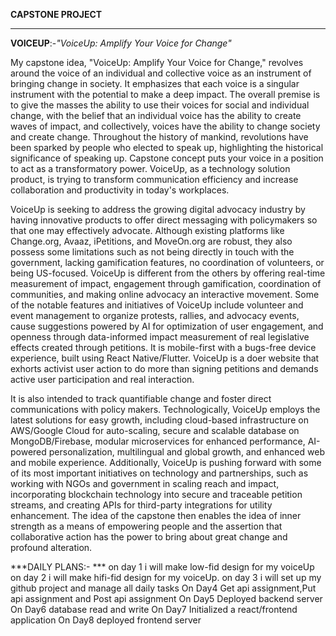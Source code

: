 **CAPSTONE PROJECT**

***
**VOICEUP**:-*"VoiceUp: Amplify Your Voice for Change"*


My capstone idea, "VoiceUp: Amplify Your Voice for Change," revolves around the voice of an individual and collective voice as an instrument of bringing change in society. It emphasizes that each voice is a singular instrument with the potential to make a deep impact. The overall premise is to give the masses the ability to use their voices for social and individual change, with the belief that an individual voice has the ability to create waves of impact, and collectively, voices have the ability to change society and create change. Throughout the history of mankind, revolutions have been sparked by people who elected to speak up, highlighting the historical significance of speaking up. Capstone concept puts your voice in a position to act as a transformatory power. VoiceUp, as a technology solution product, is trying to transform communication efficiency and increase collaboration and productivity in today's workplaces.

VoiceUp is seeking to address the growing digital advocacy industry by having innovative products to offer direct messaging with policymakers so that one may effectively advocate. Although existing platforms like Change.org, Avaaz, iPetitions, and MoveOn.org are robust, they also possess some limitations such as not being directly in touch with the government, lacking gamification features, no coordination of volunteers, or being US-focused. VoiceUp is different from the others by offering real-time measurement of impact, engagement through gamification, coordination of communities, and making online advocacy an interactive movement. Some of the notable features and initiatives of VoiceUp include volunteer and event management to organize protests, rallies, and advocacy events, cause suggestions powered by AI for optimization of user engagement, and openness through data-informed impact measurement of real legislative effects created through petitions. It is mobile-first with a bugs-free device experience, built using React Native/Flutter.
VoiceUp is a doer website that exhorts activist user action to do more than signing petitions and demands active user participation and real interaction.

It is also intended to track quantifiable change and foster direct communications with policy makers. Technologically, VoiceUp employs the latest solutions for easy growth, including cloud-based infrastructure on AWS/Google Cloud for auto-scaling, secure and scalable database on MongoDB/Firebase, modular microservices for enhanced performance, AI-powered personalization, multilingual and global growth, and enhanced web and mobile experience. Additionally, VoiceUp is pushing forward with some of its most important initiatives on technology and partnerships, such as working with NGOs and government in scaling reach and impact, incorporating blockchain technology into secure and traceable petition streams, and creating APIs for third-party integrations for utility enhancement. The idea of the capstone then enables the idea of inner strength as a means of empowering people and the assertion that collaborative action has the power to bring about great change and profound alteration. 


***DAILY PLANS:- ***
on day 1 i will make low-fid design for my voiceUp
on day 2 i will make hifi-fid design for my voiceUp.
on day 3 i will set up my github project and manage all daily tasks
On Day4 Get api assignment,Put api assignment and Post api assignment
On Day5  Deployed backend server
On Day6 database read and write
 On Day7 Initialized a react/frontend application
On Day8 deployed frontend server
